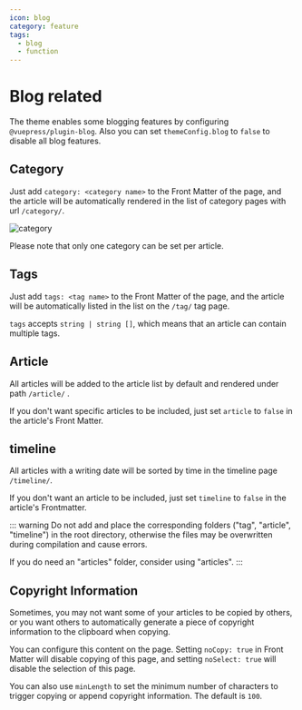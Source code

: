 ```yaml
---
icon: blog
category: feature
tags:
  - blog
  - function
---
```


# Blog related

The theme enables some blogging features by configuring `@vuepress/plugin-blog`. Also you can set `themeConfig.blog` to `false` to disable all blog features.

## Category

Just add `category: <category name>` to the Front Matter of the page, and the article will be automatically rendered in the list of category pages with url `/category/`.

![category](./assets/category.png)

Please note that only one category can be set per article.

## Tags

Just add `tags: <tag name>` to the Front Matter of the page, and the article will be automatically listed in the list on the `/tag/` tag page.

`tags` accepts `string | string []`, which means that an article can contain multiple tags.

## Article

All articles will be added to the article list by default and rendered under path `/article/` .

If you don't want specific articles to be included, just set `article` to `false` in the article's Front Matter.

## timeline

All articles with a writing date will be sorted by time in the timeline page `/timeline/`.

If you don't want an article to be included, just set `timeline` to `false` in the article's Frontmatter.

::: warning
Do not add and place the corresponding folders ("tag", "article", "timeline") in the root directory, otherwise the files may be overwritten during compilation and cause errors.

If you do need an "articles" folder, consider using "articles".
:::

## Copyright Information

Sometimes, you may not want some of your articles to be copied by others, or you want others to automatically generate a piece of copyright information to the clipboard when copying.

You can configure this content on the page. Setting `noCopy: true` in Front Matter will disable copying of this page, and setting `noSelect: true` will disable the selection of this page.

You can also use `minLength` to set the minimum number of characters to trigger copying or append copyright information. The default is `100`.
